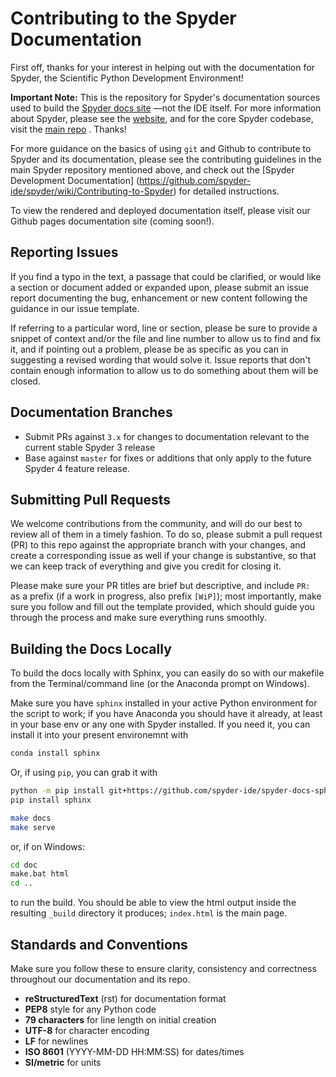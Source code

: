 # Contributing to the Spyder Documentation

First off, thanks for your interest in helping out with the documentation
for Spyder, the Scientific Python Development Environment!

**Important Note:** This is the repository for Spyder's documentation sources
used to build the [Spyder docs site](https://docs.Spyder-IDE.org/)
—not the IDE itself. For more information about Spyder, please see the
[website](https://www.spyder-ide.org/), and for the core Spyder codebase,
visit the [main repo](https://github.com/spyder-ide/spyder) . Thanks!

For more guidance on the basics of using ``git`` and Github to contribute
to Spyder and its documentation, please see the contributing guidelines in
the main Spyder repository mentioned above, and check out the
[Spyder Development Documentation]
(https://github.com/spyder-ide/spyder/wiki/Contributing-to-Spyder)
for detailed instructions.

To view the rendered and deployed documentation itself, please visit
our Github pages documentation site (coming soon!).



## Reporting Issues

If you find a typo in the text, a passage that could be clarified,
or would like a section or document added or expanded upon, please submit
an issue report documenting the bug, enhancement or new content
following the guidance in our issue template.

If referring to a particular word, line or section, please be sure to provide
a snippet of context and/or the file and line number to allow us to find
and fix it, and if pointing out a problem, please be as specific as you can
in suggesting a revised wording that would solve it. Issue reports that
don't contain enough information to allow us to do something about them
will be closed.



## Documentation Branches

* Submit PRs against ``3.x`` for changes to documentation relevant to the
  current stable Spyder 3 release
* Base against ``master`` for fixes or additions that only apply to the
  future Spyder 4 feature release.



## Submitting Pull Requests

We welcome contributions from the community, and will do our best to
review all of them in a timely fashion. To do so, please submit a
pull request (PR) to this repo against the appropriate branch with your
changes, and create a corresponding issue as well if your change is
substantive, so that we can keep track of everything and give you
credit for closing it.

Please make sure your PR titles are brief but descriptive, and include ``PR: ``
as a prefix (if a work in progress, also prefix ``[WiP]``); most importantly,
make sure you follow and fill out the template provided, which should guide
you through the process and make sure everything runs smoothly.



## Building the Docs Locally

To build the docs locally with Sphinx, you can easily do so with our makefile
from the Terminal/command line (or the Anaconda prompt on Windows).

Make sure you have ``sphinx`` installed in your active Python environment
for the script to work; if you have Anaconda you should have it already,
at least in your base env or any one with Spyder installed. If you need it,
you can install it into your present environemnt with

```bash
conda install sphinx
```

Or, if using ``pip``, you can grab it with

```bash
python -m pip install git+https://github.com/spyder-ide/spyder-docs-sphinx-theme.git
pip install sphinx
```

```bash
make docs
make serve
```

or, if on Windows:

```cmd
cd doc
make.bat html
cd ..
```

to run the build. You should be able to view the html output inside the
resulting ``_build`` directory it produces; ``index.html`` is the main page.



## Standards and Conventions

Make sure you follow these to ensure clarity, consistency and correctness
throughout our documentation and its repo.

* **reStructuredText** (rst) for documentation format
* **PEP8** style for any Python code
* **79 characters** for line length on initial creation
* **UTF-8** for character encoding
* **LF** for newlines
* **ISO 8601** (YYYY-MM-DD HH:MM:SS) for dates/times
* **SI/metric** for units
